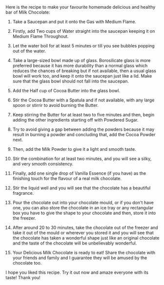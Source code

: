Here is the recipe to make your favourite homemade delicious and healthy bar of Milk Chocolate:

1. Take a Saucepan and put it onto the Gas with Medium Flame.

2. Firstly, add Two cups of Water straight into the saucepan keeping it on Medium Flame Throughout.

3. Let the water boil for at least 5 minutes or till you see bubbles popping out of the water.

4. Take a large-sized bowl made up of glass. Borosilicate glass is more preferred because it has more durability than a normal glass which reduces the chances of breaking but if not available, then a usual glass bowl will work too, and keep it onto the saucepan just like a lid. Make sure that the glass bowl should not fall into the saucepan.

5. Add the Half cup of Cocoa Butter into the glass bowl.

6. Stir the Cocoa Butter with a Spatula and if not available, with any large spoon or stirrir to avoid burning the Butter.

7. Keep stirring the Butter for at least two to five minutes and then, begin adding the other ingredients starting off with Powdered Sugar.

8. Try to avoid giving a gap between adding the powders because it may result in burning a powder and concluding that, add the Cocoa Powder next.

9. Then, add the Milk Powder to give it a light and smooth taste.

10. Stir the combination for at least two minutes, and you will see a silky, and very smooth consistency.

11. Finally, add one single drop of Vanilla Essence (if you have) as the finishing touch for the flavour of a real milk chocolate.

12. Stir the liquid well and you will see that the chocolate has a beautiful fragrance.

13. Pour the chocolate out into your chocolate mould, or if you don't have one, you can also store the chocolate in an ice tray or any rectangular box you have to give the shape to your chocolate and then, store it into the freezer.

14. After around 20 to 30 minutes, take the chocolate out of the freezer and take it out of the mould or wherever you stored it and you will see that the chocolate has taken a wonderful shape just like an original chocolate and the taste of the chocolate will be unbelievably wonderful.

15. Your Delicious Milk Chocolate is ready to eat! Share the chocolate with your friends and family and I guarantee they will be amused by the chocolate too.

I hope you liked this recipe. Try it out now and amaze everyone with its taste!
Thank you!